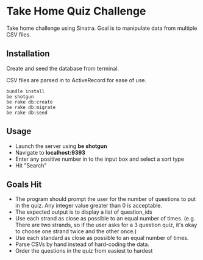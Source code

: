 # Take Home Quiz Challenge
Take home challenge using Sinatra. Goal is to manipulate data from multiple CSV files. 
## Installation
Create and seed the database from terminal. 

CSV files are parsed in to ActiveRecord for ease of use. 

```
bundle install
be shotgun
be rake db:create
be rake db:migrate
be rake db:seed
```

## Usage

* Launch the server using __be shotgun__
* Navigate to **localhost:9393**
* Enter any positive number in to the input box and select a sort type
* Hit "Search"

## Goals Hit
* The program should prompt the user for the number of questions to put in the quiz. Any integer value greater than 0 is acceptable.
* The expected output is to display a list of question_ids
* Use each strand as close as possible to an equal number of times. (e.g. There are two strands, so if the user asks for a 3 question quiz, it's okay to choose one strand twice and the other once.)
* Use each standard as close as possible to an equal number of times.
* Parse CSVs by hand instead of hard-coding the data.
* Order the questions in the quiz from easiest to hardest
